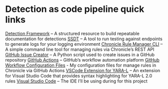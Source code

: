 # Detection as code pipeline quick links

[Detection Framework](https://github.com/the2dl/detection-framework) – A structured resource to build repeatable documentation for detections
[SSDT](https://github.com/the2dl/SSDT) – A tool to run testing against endpoints to generate logs for your logging environment 
[Chronicle Rule Manager CLI](https://github.com/chronicle/detection-rules/tree/main/tools/rule_manager) – A simple command line tool for managing rules via Chronicle’s REST API
[GitHub Issue Creator](https://github.com/the2dl/scripts/blob/main/issues.py) – A Python script used to create issues in a GitHub repository
[GitHub Actions](https://github.com/features/actions) – GitHub’s workflow automation platform
[GitHub Workflow Configuration Files](https://github.com/the2dl/scripts/tree/main/workflows) - My configuration files for manage rules in Chronicle via GitHub Actions
[VSCode Extension for YARA-L](https://github.com/chronicle/yara-l-extension) – An extension for Visual Studio Code that provides syntax highlighting for YARA-L 2.0 rules
[Visual Studio Code](https://code.visualstudio.com/) – The IDE I’ll be using during for this project
